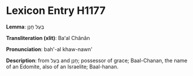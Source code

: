 # Lexicon Entry H1177

**Lemma**: בַּעַל חָנָן

**Transliteration (xlit)**: Baʻal Chânân

**Pronunciation**: bah'-al khaw-nawn'

**Description**:
from בַּעַל and חָנַן; possessor of grace; Baal-Chanan, the name of an Edomite, also of an Israelite; Baal-hanan.
